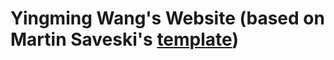 # Yingming Wang's Website (based on Martin Saveski's [template](https://github.com/msaveski/www_personal))
